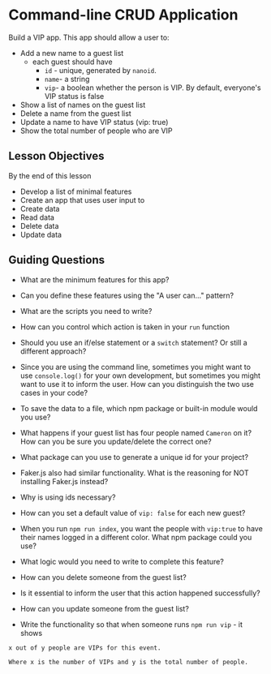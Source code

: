 # Command-line CRUD Application

Build a VIP app. This app should allow a user to:

- Add a new name to a guest list
  - each guest should have
    - `id` - unique, generated by `nanoid`.
    - `name`- a string
    - `vip`- a boolean whether the person is VIP. By default, everyone's VIP status is false
- Show a list of names on the guest list
- Delete a name from the guest list
- Update a name to have VIP status (vip: true)
- Show the total number of people who are VIP

## Lesson Objectives

By the end of this lesson

- Develop a list of minimal features
- Create an app that uses user input to
- Create data
- Read data
- Delete data
- Update data

## Guiding Questions

- What are the minimum features for this app?
- Can you define these features using the "A user can..." pattern?

- What are the scripts you need to write?
- How can you control which action is taken in your `run` function
- Should you use an if/else statement or a `switch` statement? Or still a different approach?

- Since you are using the command line, sometimes you might want to use `console.log()` for your own development, but sometimes you might want to use it to inform the user. How can you distinguish the two use cases in your code?

- To save the data to a file, which npm package or built-in module would you use?

- What happens if your guest list has four people named `Cameron` on it? How can you be sure you update/delete the correct one?
- What package can you use to generate a unique id for your project?
- Faker.js also had similar functionality. What is the reasoning for NOT installing Faker.js instead?
- Why is using ids necessary?

- How can you set a default value of `vip: false` for each new guest?

- When you run `npm run index`, you want the people with `vip:true` to have their names logged in a different color. What npm package could you use?
- What logic would you need to write to complete this feature?

- How can you delete someone from the guest list?
- Is it essential to inform the user that this action happened successfully?

- How can you update someone from the guest list?

- Write the functionality so that when someone runs `npm run vip` - it shows

```
x out of y people are VIPs for this event.
```

    Where x is the number of VIPs and y is the total number of people.
